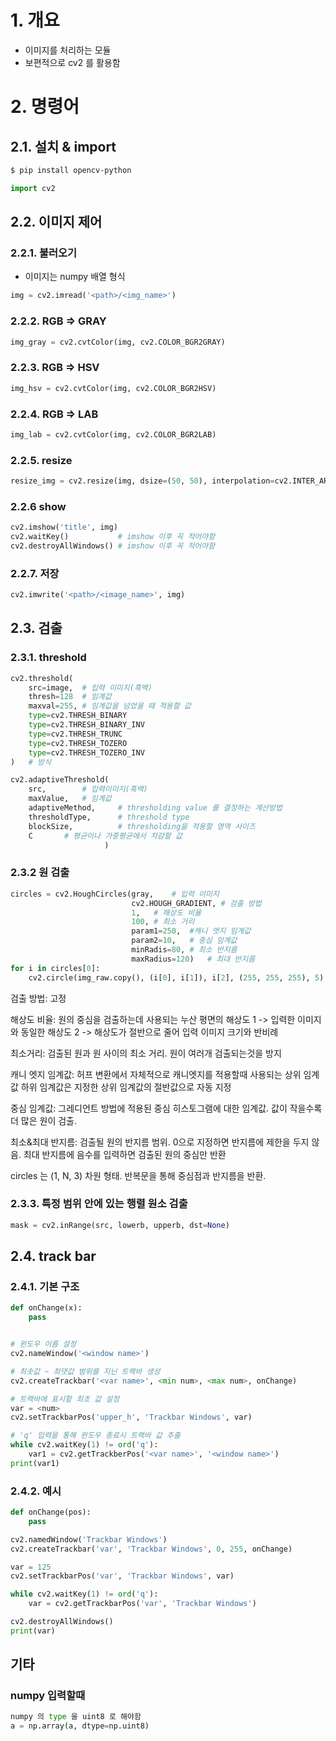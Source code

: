 # 1. 개요

- 이미지를 처리하는 모듈
- 보편적으로 cv2 를 활용함

# 2. 명령어

## 2.1. 설치 & import

```bash
$ pip install opencv-python
```

```python
import cv2
```



## 2.2. 이미지 제어

### 2.2.1. 불러오기

- 이미지는 numpy 배열 형식

```python
img = cv2.imread('<path>/<img_name>')
```

### 2.2.2. RGB => GRAY

```python
img_gray = cv2.cvtColor(img, cv2.COLOR_BGR2GRAY)
```

### 2.2.3. RGB => HSV

```python
img_hsv = cv2.cvtColor(img, cv2.COLOR_BGR2HSV)
```

### 2.2.4. RGB => LAB

```python
img_lab = cv2.cvtColor(img, cv2.COLOR_BGR2LAB)
```

### 2.2.5.  resize

```python
resize_img = cv2.resize(img, dsize=(50, 50), interpolation=cv2.INTER_AREA)
```

### 2.2.6 show

```python
cv2.imshow('title', img)
cv2.waitKey()			# imshow 이후 꼭 적어야함
cv2.destroyAllWindows()	# imshow 이후 꼭 적어야함
```

### 2.2.7. 저장

```python
cv2.imwrite('<path>/<image_name>', img)
```

## 2.3. 검출

### 2.3.1. threshold

```python
cv2.threshold(
    src=image,	# 입력 이미지(흑백)
    thresh=128	# 임계값
    maxval=255,	# 임계값을 넘었을 때 적용할 값
    type=cv2.THRESH_BINARY
    type=cv2.THRESH_BINARY_INV
    type=cv2.THRESH_TRUNC
    type=cv2.THRESH_TOZERO
    type=cv2.THRESH_TOZERO_INV
)	# 방식
```

```python
cv2.adaptiveThreshold(
    src,		# 입력이미지(흑백)
    maxValue,	# 임계값
    adaptiveMethod,		# thresholding value 를 결정하는 계산방법
    thresholdType,		# threshold type
    blockSize,			# thresholding을 적용할 영역 사이즈
    C		# 평균이나 가중평균에서 차감할 값
                     )
```

### 2.3.2 원 검출

```python
circles = cv2.HoughCircles(gray, 	# 입력 이미지
                           cv2.HOUGH_GRADIENT, # 검출 방법
                           1, 	# 해상도 비율
                           100,	# 최소 거리
                           param1=250,	#캐니 엣지 임계값
                           param2=10,	# 중심 임계값
                           minRadis=80,	# 최소 반지름
                           maxRadius=120)	# 최대 반지름
for i in circles[0]:
    cv2.circle(img_raw.copy(), (i[0], i[1]), i[2], (255, 255, 255), 5)
```

검출 방법: 고정

해상도 비율: 원의 중심을 검출하는데 사용되는 누산 평면의 해상도
1 -> 입력한 이미지와 동일한 해상도
2 -> 해상도가 절반으로 줄어 입력 이미지 크기와 반비례

최소거리: 검출된 원과 원 사이의 최소 거리. 원이 여러개 검출되는것을 방지

캐니 엣지 임계값: 허프 변환에서 자체적으로 캐니엣지를 적용할때 사용되는 상위 임계값
하위 임계값은 지정한 상위 임계값의 절반값으로 자동 지정

중심 임계값: 그레디언트 방법에 적용된 중심 히스토그램에 대한 임계값. 값이 작을수록 더 많은 원이 검출.

최소&최대 반지름: 검출될 원의 반지름 범위. 0으로 지정하면 반지름에 제한을 두지 않음.
최대 반지름에 음수를 입력하면 검출된 원의 중심만 반환

circles 는 (1, N, 3) 차원 형태. 반복문을 통해 중심점과 반지름을 반환.

### 2.3.3. 특정 범위 안에 있는 행렬 원소 검출

```python
mask = cv2.inRange(src, lowerb, upperb, dst=None)
```

## 2.4. track bar

### 2.4.1. 기본 구조

```python
def onChange(x):
    pass


# 윈도우 이름 설정
cv2.nameWindow('<window name>')

# 최솟값 ~ 최댓값 범위를 지닌 트랙바 생성
cv2.createTrackbar('<var name>', <min num>, <max num>, onChange)

# 트랙바에 표시할 최초 값 설정
var = <num>
cv2.setTrackbarPos('upper_h', 'Trackbar Windows', var)

# 'q' 입력을 통해 윈도우 종료시 트랙바 값 추출
while cv2.waitKey(1) != ord('q'):
    var1 = cv2.getTrackberPos('<var name>', '<window name>')
print(var1)
```

### 2.4.2. 예시

```python
def onChange(pos):
    pass

cv2.namedWindow('Trackbar Windows')
cv2.createTrackbar('var', 'Trackbar Windows', 0, 255, onChange)

var = 125
cv2.setTrackbarPos('var', 'Trackbar Windows', var)

while cv2.waitKey(1) != ord('q'):
    var = cv2.getTrackbarPos('var', 'Trackbar Windows')

cv2.destroyAllWindows()
print(var)
```





## 기타 

### numpy 입력할때

```python
numpy 의 type 을 uint8 로 해야함
a = np.array(a, dtype=np.uint8)
```

